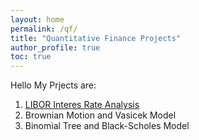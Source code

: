 ```yaml
---
layout: home
permalink: /qf/
title: "Quantitative Finance Projects"
author_profile: true
toc: true
---
```

Hello 
My Prjects are:
1. [LIBOR Interes Rate Analysis](https://sasanmehrabian.github.io/libor/)
2. Brownian Motion and Vasicek Model
3. Binomial Tree and Black-Scholes Model